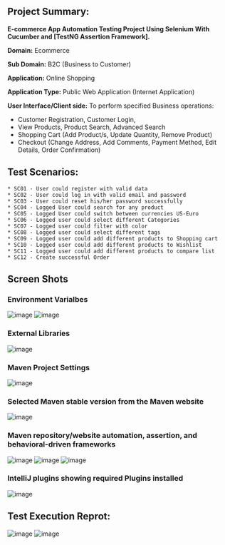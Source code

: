 ## **Project Summary:**
**E-commerce App Automation Testing Project Using Selenium With Cucumber and [TestNG Assertion Framework].**

**Domain:** Ecommerce

**Sub Domain:** B2C (Business to Customer)

**Application:** Online Shopping

**Application Type:** Public Web Application (Internet Application)

**User Interface/Client side:** To perform specified Business operations:
   * Customer Registration, Customer Login,
   * View Products, Product Search, Advanced Search
   * Shopping Cart (Add Product/s, Update Quantity, Remove Product)
   * Checkout (Change Address, Add Comments, Payment Method, Edit Details, Order Confirmation)
## Test Scenarios:
    * SC01 - User could register with valid data
    * SC02 - User could log in with valid email and password
    * SC03 - User could reset his/her password successfully
    * SC04 - Logged User could search for any product
    * SC05 - Logged User could switch between currencies US-Euro
    * SC06 - Logged user could select different Categories
    * SC07 - Logged user could filter with color
    * SC08 - Logged user could select different tags
    * SC09 - Logged user could add different products to Shopping cart
    * SC10 - Logged user could add different products to Wishlist
    * SC11 - Logged user could add different products to compare list
    * SC12 - Create successful Order

## Screen Shots 

### Environment Varialbes 
![image](https://user-images.githubusercontent.com/77552628/185743725-afab1d6c-73f6-4c7a-85c4-739f56027e7f.png)
![image](https://user-images.githubusercontent.com/77552628/185744311-a5adfa59-c499-4f24-8e99-551c02fb8d0a.png)

### External Libraries 
![image](https://user-images.githubusercontent.com/77552628/185746228-d798f784-91f0-4b20-8662-2ed6d8841a71.png)

### Maven Project Settings 
![image](https://user-images.githubusercontent.com/77552628/185746389-8ea109ea-1f61-428b-a82d-bcd9d2d645a2.png)

### Selected Maven stable version from the Maven website
![image](https://user-images.githubusercontent.com/77552628/185746454-943a5076-383f-494a-816f-9060fcf18852.png)

### Maven repository/website automation, assertion, and behavioral-driven frameworks
![image](https://user-images.githubusercontent.com/77552628/185746534-f5c539f5-281d-417f-8d3c-073be06e306e.png)
![image](https://user-images.githubusercontent.com/77552628/185746560-e562dd6e-10ef-45bd-9bef-9eb9f5332eb8.png)
![image](https://user-images.githubusercontent.com/77552628/185746688-822a1487-4073-4ffe-a290-195b51c1984e.png)

###  IntelliJ plugins showing required Plugins installed
![image](https://user-images.githubusercontent.com/77552628/185746728-943d422b-71cf-4880-8981-5b0c3a1d98d2.png)

## Test Execution Reprot: 
![image](https://user-images.githubusercontent.com/77552628/185742690-567cdd11-df95-438e-88f2-9e466319d7fb.png)
![image](https://user-images.githubusercontent.com/77552628/185743620-b6a57943-27c5-417d-a4d8-99be6d7e869c.png)
